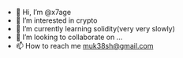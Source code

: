 - 👋 Hi, I’m @x7age
- 👀 I’m interested in crypto
- 🌱 I’m currently learning solidity(very very slowly)
- 💞️ I’m looking to collaborate on ...
- 📫 How to reach me muk38sh@gmail.com

<!---
x7age/x7age is a ✨ special ✨ repository because its `README.md` (this file) appears on your GitHub profile.
You can click the Preview link to take a look at your changes.
--->
